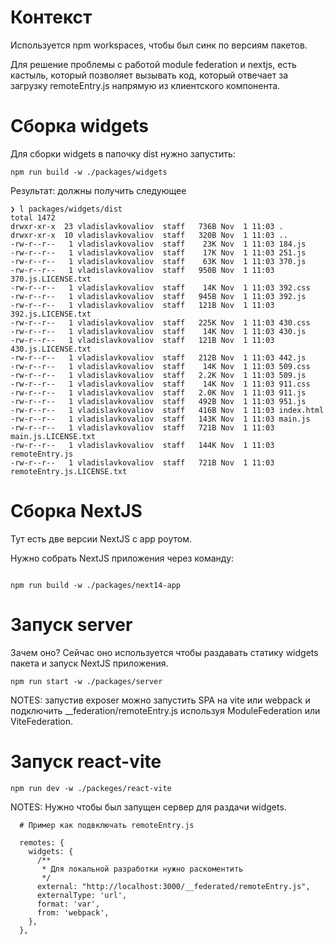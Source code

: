 # Контекст

Используется npm workspaces, чтобы был синк по версиям пакетов.

Для решение проблемы с работой module federation и nextjs, есть кастыль, который позволяет вызывать код, который отвечает за загрузку remoteEntry.js напрямую из клиентского компонента.

# Сборка widgets

Для сборки widgets в папочку dist нужно запустить:

```
npm run build -w ./packages/widgets
```

Результат: должны получить следующее

```
❯ l packages/widgets/dist
total 1472
drwxr-xr-x  23 vladislavkovaliov  staff   736B Nov  1 11:03 .
drwxr-xr-x  10 vladislavkovaliov  staff   320B Nov  1 11:03 ..
-rw-r--r--   1 vladislavkovaliov  staff    23K Nov  1 11:03 184.js
-rw-r--r--   1 vladislavkovaliov  staff    17K Nov  1 11:03 251.js
-rw-r--r--   1 vladislavkovaliov  staff    63K Nov  1 11:03 370.js
-rw-r--r--   1 vladislavkovaliov  staff   950B Nov  1 11:03 370.js.LICENSE.txt
-rw-r--r--   1 vladislavkovaliov  staff    14K Nov  1 11:03 392.css
-rw-r--r--   1 vladislavkovaliov  staff   945B Nov  1 11:03 392.js
-rw-r--r--   1 vladislavkovaliov  staff   121B Nov  1 11:03 392.js.LICENSE.txt
-rw-r--r--   1 vladislavkovaliov  staff   225K Nov  1 11:03 430.css
-rw-r--r--   1 vladislavkovaliov  staff    14K Nov  1 11:03 430.js
-rw-r--r--   1 vladislavkovaliov  staff   121B Nov  1 11:03 430.js.LICENSE.txt
-rw-r--r--   1 vladislavkovaliov  staff   212B Nov  1 11:03 442.js
-rw-r--r--   1 vladislavkovaliov  staff    14K Nov  1 11:03 509.css
-rw-r--r--   1 vladislavkovaliov  staff   2.2K Nov  1 11:03 509.js
-rw-r--r--   1 vladislavkovaliov  staff    14K Nov  1 11:03 911.css
-rw-r--r--   1 vladislavkovaliov  staff   2.0K Nov  1 11:03 911.js
-rw-r--r--   1 vladislavkovaliov  staff   492B Nov  1 11:03 951.js
-rw-r--r--   1 vladislavkovaliov  staff   416B Nov  1 11:03 index.html
-rw-r--r--   1 vladislavkovaliov  staff   143K Nov  1 11:03 main.js
-rw-r--r--   1 vladislavkovaliov  staff   721B Nov  1 11:03 main.js.LICENSE.txt
-rw-r--r--   1 vladislavkovaliov  staff   144K Nov  1 11:03 remoteEntry.js
-rw-r--r--   1 vladislavkovaliov  staff   721B Nov  1 11:03 remoteEntry.js.LICENSE.txt
```

# Сборка NextJS

Тут есть две версии NextJS с app роутом.

Нужно собрать NextJS приложения через команду:

```

npm run build -w ./packages/next14-app
```

# Запуск server

Зачем оно? Сейчас оно используется чтобы раздавать статику widgets пакета и запуск NextJS приложения.

```
npm run start -w ./packages/server
```

NOTES: запустив exposer можно запустить SPA на vite или webpack и подключить \_\_federation/remoteEntry.js используя ModuleFederation или ViteFederation.

# Запуск react-vite

```
npm run dev -w ./packeges/react-vite
```

NOTES: Нужно чтобы был запущен сервер для раздачи widgets.

```
  # Пример как подвключать remoteEntry.js
 
  remotes: {
    widgets: {
      /**
       * Для локальной разработки нужно раскоментить
       */
      external: "http://localhost:3000/__federated/remoteEntry.js",
      externalType: 'url',
      format: 'var',
      from: 'webpack',
    },
  },
```
